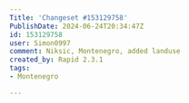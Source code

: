 ```yaml
---
Title: 'Changeset #153129758'
PublishDate: 2024-06-24T20:34:47Z
id: 153129758
user: Simon0997
comment: Niksic, Montenegro, added landuse
created_by: Rapid 2.3.1
tags:
- Montenegro

---
```


